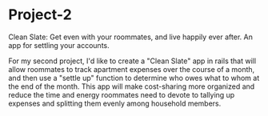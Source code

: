 # Project-2
Clean Slate:
Get even with your roommates, and live happily ever after.
An app for settling your accounts.

For my second project, I'd like to create a "Clean Slate" app in rails that will allow roommates to track apartment expenses over the course of a month, and then use a "settle up" function to determine who owes what to whom at the end of the month. This app will make cost-sharing more organized and reduce the time and energy roommates need to devote to tallying up expenses and splitting them evenly among household members. 
